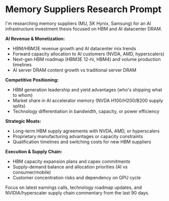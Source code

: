 # Memory Suppliers Research Prompt

I'm researching memory suppliers (MU, SK Hynix, Samsung) for an AI infrastructure investment thesis focused on HBM and AI datacenter DRAM.

**AI Revenue & Monetization:**
- HBM/HBM3E revenue growth and AI datacenter mix trends
- Forward capacity allocation to AI customers (NVDA, AMD, hyperscalers)
- Next-gen HBM roadmap (HBM3E 12-hi, HBM4) and volume production timelines
- AI server DRAM content growth vs traditional server DRAM

**Competitive Positioning:**
- HBM generation leadership and yield advantages (who's shipping what to whom)
- Market share in AI accelerator memory (NVDA H100/H200/B200 supply splits)
- Technology differentiation in bandwidth, capacity, or power efficiency

**Strategic Moats:**
- Long-term HBM supply agreements with NVDA, AMD, or hyperscalers
- Proprietary manufacturing advantages or capacity constraints
- Qualification timelines and switching costs for new HBM suppliers

**Execution & Supply Chain:**
- HBM capacity expansion plans and capex commitments
- Supply-demand balance and allocation priorities (AI vs consumer/mobile)
- Customer concentration risks and dependency on GPU cycle

Focus on latest earnings calls, technology roadmap updates, and NVIDIA/hyperscaler supply chain commentary from the last 90 days.
